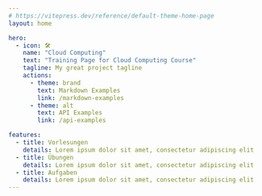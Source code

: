 ```yaml
---
# https://vitepress.dev/reference/default-theme-home-page
layout: home

hero:
  - icon: 🛠️
    name: "Cloud Computing"
    text: "Training Page for Cloud Computing Course"
    tagline: My great project tagline
    actions:
      - theme: brand
        text: Markdown Examples
        link: /markdown-examples
      - theme: alt
        text: API Examples
        link: /api-examples

features:
  - title: Vorlesungen
    details: Lorem ipsum dolor sit amet, consectetur adipiscing elit
  - title: Übungen
    details: Lorem ipsum dolor sit amet, consectetur adipiscing elit
  - title: Aufgaben
    details: Lorem ipsum dolor sit amet, consectetur adipiscing elit
---
```

